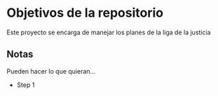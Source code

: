 # Objetivos de la repositorio

Este proyecto se encarga de manejar los planes de la liga de la justicia


## Notas
Pueden hacer lo que quieran...

* Step 1
